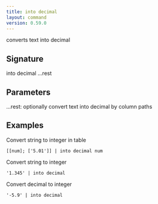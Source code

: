 ```yaml
---
title: into decimal
layout: command
version: 0.59.0
---
```


converts text into decimal

## Signature

into decimal ...rest

## Parameters

  ...rest: optionally convert text into decimal by column paths

## Examples

Convert string to integer in table
```shell
[[num]; ['5.01']] | into decimal num
```

Convert string to integer
```shell
'1.345' | into decimal
```

Convert decimal to integer
```shell
'-5.9' | into decimal
```

